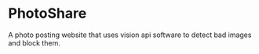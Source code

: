 # PhotoShare
A photo posting website that uses vision api software to detect bad images and block them.
